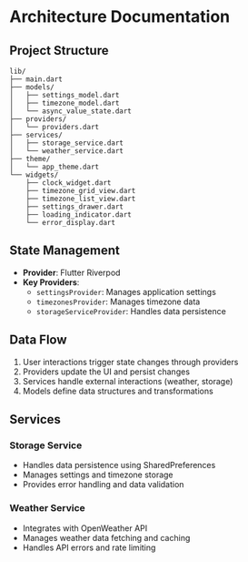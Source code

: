 # Architecture Documentation

## Project Structure

```
lib/
├── main.dart
├── models/
│   ├── settings_model.dart
│   ├── timezone_model.dart
│   └── async_value_state.dart
├── providers/
│   └── providers.dart
├── services/
│   ├── storage_service.dart
│   └── weather_service.dart
├── theme/
│   └── app_theme.dart
└── widgets/
    ├── clock_widget.dart
    ├── timezone_grid_view.dart
    ├── timezone_list_view.dart
    ├── settings_drawer.dart
    ├── loading_indicator.dart
    └── error_display.dart
```

## State Management

- **Provider**: Flutter Riverpod
- **Key Providers**:
  - `settingsProvider`: Manages application settings
  - `timezonesProvider`: Manages timezone data
  - `storageServiceProvider`: Handles data persistence

## Data Flow

1. User interactions trigger state changes through providers
2. Providers update the UI and persist changes
3. Services handle external interactions (weather, storage)
4. Models define data structures and transformations

## Services

### Storage Service
- Handles data persistence using SharedPreferences
- Manages settings and timezone storage
- Provides error handling and data validation

### Weather Service
- Integrates with OpenWeather API
- Manages weather data fetching and caching
- Handles API errors and rate limiting